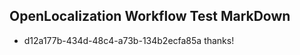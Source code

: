 ## OpenLocalization Workflow Test MarkDown
* d12a177b-434d-48c4-a73b-134b2ecfa85a thanks!

<!--HONumber=Aug16_HO4-->


